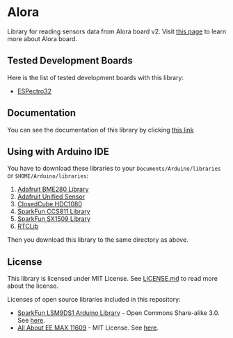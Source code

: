 
Alora
=====

Library for reading sensors data from Alora board v2. Visit [this page](https://shop.makestro.com/product/alorav2/) to learn more about Alora board.

## Tested Development Boards

Here is the list of tested development boards with this library:

* [ESPectro32](https://shop.makestro.com/product/espectro32/)

## Documentation

You can see the documentation of this library by clicking [this link](https://dycodex.github.io/Alora)

## Using with Arduino IDE

You have to download these libraries to your `Documents/Arduino/libraries` or `$HOME/Arduino/libraries`:

1. [Adafruit BME280 Library](https://github.com/adafruit/Adafruit_BME280_Library)
2. [Adafruit Unified Sensor](https://github.com/adafruit/Adafruit_Sensor)
3. [ClosedCube HDC1080](https://github.com/closedcube/ClosedCube_HDC1080_Arduino)
4. [SparkFun CCS811 Library](https://github.com/sparkfun/SparkFun_CCS811_Arduino_Library)
5. [SparkFun SX1509 Library](https://github.com/sparkfun/SparkFun_SX1509_Arduino_Library)
6. [RTCLib](https://github.com/adafruit/RTClib)

Then you download this library to the same directory as above.

## License

This library is licensed under MIT License. See [LICENSE.md](/LICENSE.md) to read more about the license.

Licenses of open source libraries included in this repository:

* [SparkFun LSM9DS1 Arduino Library](https://github.com/sparkfun/SparkFun_LSM9DS1_Arduino_Library) - Open Commons Share-alike 3.0. See [here](https://github.com/sparkfun/SparkFun_LSM9DS1_Arduino_Library/blob/master/LICENSE.md).
* [All About EE MAX 11609](https://github.com/AllAboutEE/MAX11609EEE-Breakout-Board/tree/master/Software/Arduino/AllAboutEE-MAX11609-Library) - MIT License. See [here](https://github.com/AllAboutEE/MAX11609EEE-Breakout-Board/blob/master/Software/LICENSE).
